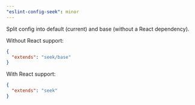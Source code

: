 ```yaml
---
"eslint-config-seek": minor
---
```


Split config into default (current) and base (without a React dependency).

Without React support:

```json
{
  "extends": "seek/base"
}
```

With React support:

```json
{
  "extends": "seek"
}
```

